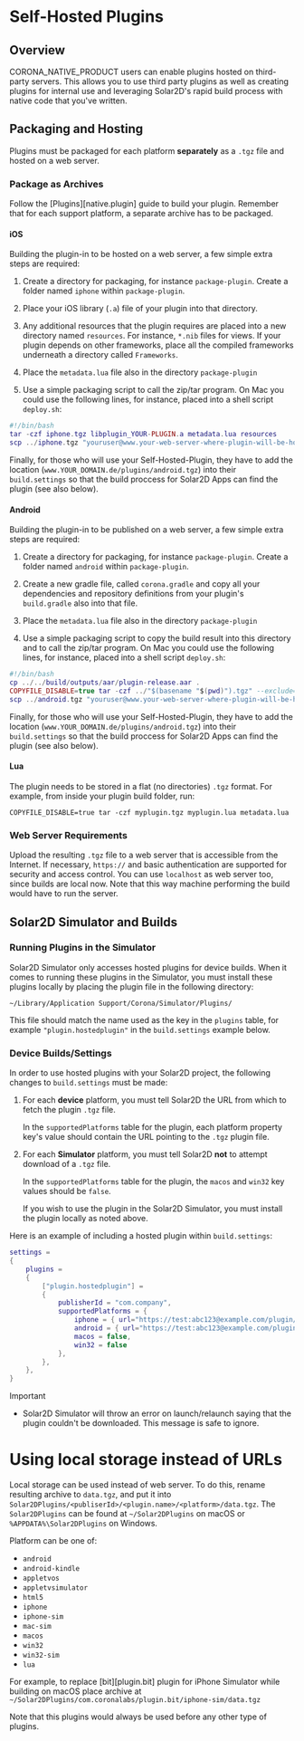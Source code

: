 # Self-Hosted Plugins

## Overview

CORONA_NATIVE_PRODUCT users can enable plugins hosted on third-party servers. This allows you to use third party plugins as well as creating plugins for internal use and leveraging Solar2D's rapid build process with native code that you've written.


## Packaging and Hosting

Plugins must be packaged for each platform __separately__ as a `.tgz` file and hosted on a web server.

### Package as Archives

Follow the [Plugins][native.plugin] guide to build your plugin. Remember that for each support platform, a separate archive has to be packaged.

#### iOS

Building the plugin-in to be hosted on a web server, a few simple extra steps are required:

1. Create a directory for packaging, for instance `package-plugin`. Create a folder named `iphone` within `package-plugin`.

2. Place your iOS library (`.a`) file of your plugin into that directory.

3. Any additional resources that the plugin requires are placed into a new directory named `resources`. For instance, `*.nib` files for views. If your plugin depends on other frameworks, place all the compiled frameworks underneath a directory called `Frameworks`.

4. Place the `metadata.lua` file also in the directory `package-plugin`

5. Use a simple packaging script to call the zip/tar program. On Mac you could use the following lines, for instance, placed into a shell script `deploy.sh`:

``````lua
#!/bin/bash
tar -czf iphone.tgz libplugin_YOUR-PLUGIN.a metadata.lua resources
scp ../iphone.tgz "youruser@www.your-web-server-where-plugin-will-be-hostd.de:/var/www/YOUR_DOMAIN/plugins"
``````

Finally, for those who will use your Self-Hosted-Plugin, they have to add the location (`www.YOUR_DOMAIN.de/plugins/android.tgz`) into their `build.settings` so that the build proccess for Solar2D Apps can find the plugin (see also below).


#### Android

Building the plugin-in to be published on a web server, a few simple extra steps are required:

1. Create a directory for packaging, for instance `package-plugin`. Create a folder named `android` within `package-plugin`.

2. Create a new gradle file, called `corona.gradle` and copy all your dependencies and repository definitions from your plugin's `build.gradle` also into that file.

3. Place the `metadata.lua` file also in the directory `package-plugin`

4. Use a simple packaging script to copy the build result into this directory and to call the zip/tar program. On Mac you could use the following lines, for instance, placed into a shell script `deploy.sh`:

``````lua
#!/bin/bash
cp ../../build/outputs/aar/plugin-release.aar .
COPYFILE_DISABLE=true tar -czf ../"$(basename "$(pwd)").tgz" --exclude='.[^/]*'  ./*
scp ../android.tgz "youruser@www.your-web-server-where-plugin-will-be-hostd.de:/var/www/YOUR_DOMAIN/plugins"
``````

Finally, for those who will use your Self-Hosted-Plugin, they have to add the location (`www.YOUR_DOMAIN.de/plugins/android.tgz`) into their `build.settings` so that the build proccess for Solar2D Apps can find the plugin (see also below).

#### Lua
The plugin needs to be stored in a flat (no&nbsp;directories) `.tgz` format. For example, from inside your plugin build folder, run:

	COPYFILE_DISABLE=true tar -czf myplugin.tgz myplugin.lua metadata.lua

### Web Server Requirements

Upload the resulting `.tgz` file to a web server that is accessible from the Internet. If necessary, `https://` and basic authentication are supported for security and access control. You can use `localhost` as web server too, since builds are local now. Note that this way machine performing the build would have to run the server.


## Solar2D Simulator and Builds

### Running Plugins in the Simulator

Solar2D Simulator only accesses hosted plugins for device builds. When it comes to running these plugins in the Simulator, you must install these plugins locally by placing the plugin file in the following directory:

	~/Library/Application Support/Corona/Simulator/Plugins/

This file should match the name used as the key in the `plugins` table, for example `"plugin.hostedplugin"` in the `build.settings` example below.


### Device Builds/Settings

In order to use hosted plugins with your Solar2D project, the following changes to `build.settings` must be made:

1. For each __device__ platform, you must tell Solar2D the URL from which to fetch the plugin `.tgz` file.

    In the `supportedPlatforms` table for the plugin, each platform property key's value should contain the URL pointing to the `.tgz` plugin file.

2. For each __Simulator__ platform, you must tell Solar2D __not__ to attempt download of a `.tgz` file.

    In the `supportedPlatforms` table for the plugin, the `macos` and `win32` key values should be `false`.

    If you wish to use the plugin in the Solar2D Simulator, you must install the plugin locally as noted above.

Here is an example of including a hosted plugin within `build.settings`:

``````lua
settings =
{
	plugins =
	{
		["plugin.hostedplugin"] =
		{
			publisherId = "com.company",
			supportedPlatforms = { 
				iphone = { url="https://test:abc123@example.com/plugin/iphone.tgz" },
				android = { url="https://test:abc123@example.com/plugin/android.tgz" },
				macos = false,
				win32 = false
			},
		},
	},
}
``````


<div class="guide-notebox-imp">
<div class="notebox-title-imp">Important</div>

* Solar2D Simulator will throw an error on launch/relaunch saying that the plugin couldn't be downloaded. This message is safe to ignore.

</div>


# Using local storage instead of URLs

Local storage can be used instead of web server. To do this, rename resulting archive to `data.tgz`, and put it into `Solar2DPlugins/<publiserId>/<plugin.name>/<platform>/data.tgz`. The `Solar2DPlugins` can be found at `~/Solar2DPlugins` on macOS or `%APPDATA%\Solar2DPlugins` on Windows.

Platform can be one of:

* `android`
* `android-kindle`
* `appletvos`
* `appletvsimulator`
* `html5`
* `iphone`
* `iphone-sim`
* `mac-sim`
* `macos`
* `win32`
* `win32-sim`
* `lua`

For example, to replace [bit][plugin.bit] plugin for iPhone Simulator while building on macOS place archive at `~/Solar2DPlugins/com.coronalabs/plugin.bit/iphone-sim/data.tgz`

Note that this plugins would always be used before any other type of plugins.
